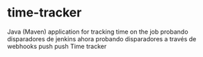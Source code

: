 # time-tracker
Java (Maven) application for tracking time on the job
probando disparadores de jenkins
ahora probando disparadores a través de webhooks
push
push
Time tracker
